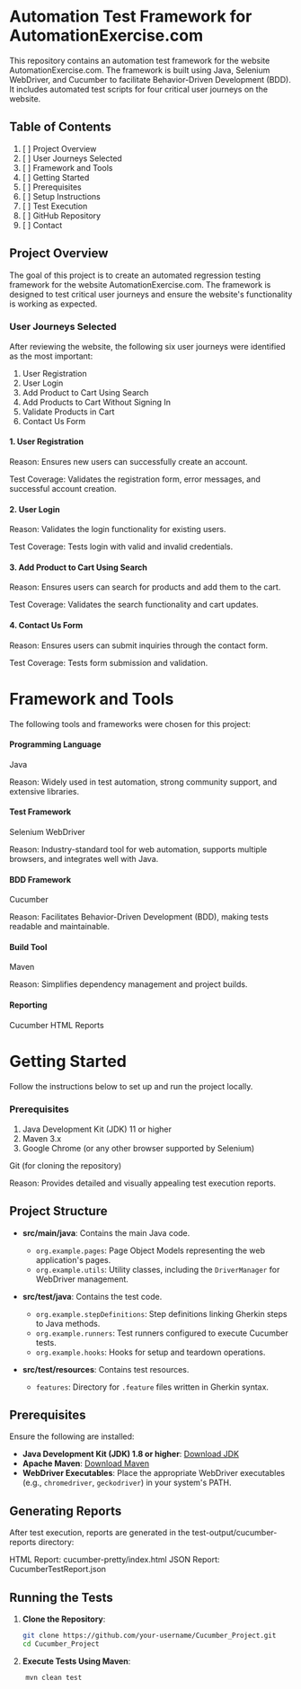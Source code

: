 # Automation Test Framework for AutomationExercise.com

This repository contains an automation test framework for the website AutomationExercise.com. 
The framework is built using Java, Selenium WebDriver, and Cucumber to facilitate Behavior-Driven Development (BDD). 
It includes automated test scripts for four critical user journeys on the website.

## Table of Contents ##

1. [ ] Project Overview
2. [ ] User Journeys Selected
3. [ ] Framework and Tools
4. [ ] Getting Started
5. [ ] Prerequisites
6. [ ] Setup Instructions
7. [ ] Test Execution
8. [ ] GitHub Repository
9. [ ] Contact

## Project Overview

The goal of this project is to create an automated regression testing framework for the website AutomationExercise.com. 
The framework is designed to test critical user journeys and ensure the website's functionality is working as expected.

### User Journeys Selected

After reviewing the website, the following six user journeys were identified as the most important:

1. User Registration
2. User Login
3. Add Product to Cart Using Search
4. Add Products to Cart Without Signing In
5. Validate Products in Cart
6. Contact Us Form

#### 1. User Registration

Reason: Ensures new users can successfully create an account.

Test Coverage: Validates the registration form, error messages, and successful account creation.

#### 2. User Login
   
Reason: Validates the login functionality for existing users.

Test Coverage: Tests login with valid and invalid credentials.

#### 3. Add Product to Cart Using Search

Reason: Ensures users can search for products and add them to the cart.

Test Coverage: Validates the search functionality and cart updates.

#### 4. Contact Us Form

Reason: Ensures users can submit inquiries through the contact form.

Test Coverage: Tests form submission and validation.


# Framework and Tools

The following tools and frameworks were chosen for this project:

#### Programming Language

Java

Reason: Widely used in test automation, strong community support, and extensive libraries.

#### Test Framework

Selenium WebDriver

Reason: Industry-standard tool for web automation, supports multiple browsers, and integrates well with Java.

#### BDD Framework

Cucumber

Reason: Facilitates Behavior-Driven Development (BDD), making tests readable and maintainable.

#### Build Tool

Maven

Reason: Simplifies dependency management and project builds.

#### Reporting

Cucumber HTML Reports


# Getting Started

Follow the instructions below to set up and run the project locally.

### Prerequisites

1. Java Development Kit (JDK) 11 or higher
2. Maven 3.x
3. Google Chrome (or any other browser supported by Selenium)

Git (for cloning the repository)

Reason: Provides detailed and visually appealing test execution reports.

## Project Structure

- **src/main/java**: Contains the main Java code.
    - `org.example.pages`: Page Object Models representing the web application's pages.
    - `org.example.utils`: Utility classes, including the `DriverManager` for WebDriver management.

- **src/test/java**: Contains the test code.
    - `org.example.stepDefinitions`: Step definitions linking Gherkin steps to Java methods.
    - `org.example.runners`: Test runners configured to execute Cucumber tests.
    - `org.example.hooks`: Hooks for setup and teardown operations.

- **src/test/resources**: Contains test resources.
    - `features`: Directory for `.feature` files written in Gherkin syntax.

## Prerequisites

Ensure the following are installed:

- **Java Development Kit (JDK) 1.8 or higher**: [Download JDK](https://www.oracle.com/java/technologies/javase-downloads.html)
- **Apache Maven**: [Download Maven](https://maven.apache.org/download.cgi)
- **WebDriver Executables**: Place the appropriate WebDriver executables (e.g., `chromedriver`, `geckodriver`) in your system's PATH.

## Generating Reports

After test execution, reports are generated in the test-output/cucumber-reports directory:

HTML Report: cucumber-pretty/index.html
JSON Report: CucumberTestReport.json 

## Running the Tests

1. **Clone the Repository**:
   ```bash
   git clone https://github.com/your-username/Cucumber_Project.git
   cd Cucumber_Project
2. **Execute Tests Using Maven**:
```bash
    mvn clean test


